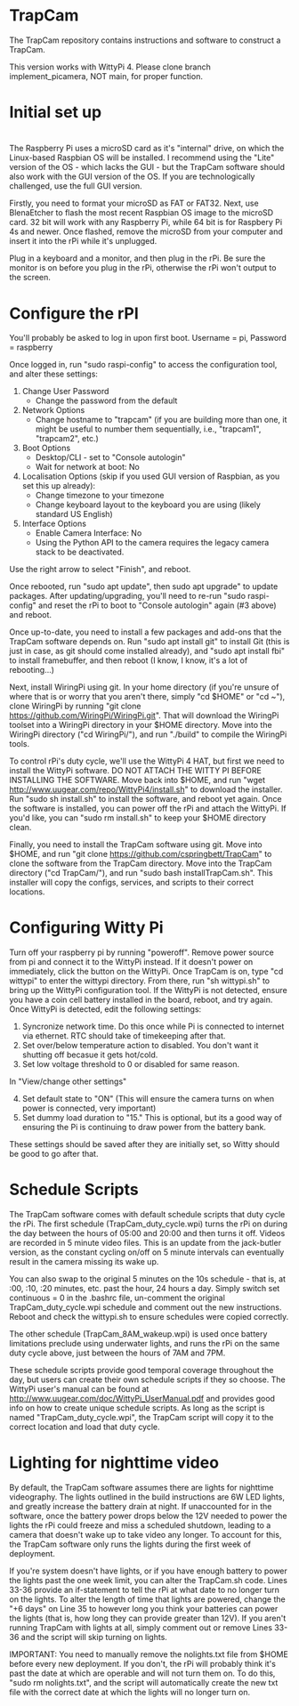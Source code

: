 # TrapCam
The TrapCam repository contains instructions and software to construct a TrapCam.

This version works with WittyPi 4. Please clone branch implement_picamera, NOT main, for proper function.

# Initial set up
#
The Raspberry Pi uses a microSD card as it's "internal" drive, on which
the Linux-based Raspbian OS will be installed. I recommend using the
"Lite" version of the OS - which lacks the GUI - but the TrapCam
software should also work with the GUI version of the OS. If you are technologically challenged, use the full GUI version.

Firstly, you need to format your microSD as FAT or FAT32. Next, use
BlenaEtcher to flash the most recent Raspbian OS image to the microSD card. 32 bit will work with any Raspberry Pi, while 64 bit is for Raspbery Pi 4s and newer. Once flashed,
remove the microSD from your computer and insert it into the rPi while
it's unplugged.

Plug in a keyboard and a monitor, and then plug in the rPi. Be sure the
monitor is on before you plug in the rPi, otherwise the rPi won't output
to the screen.


# Configure the rPI
You'll probably be asked to log in upon first boot. Username = pi,
Password = raspberry

Once logged in, run "sudo raspi-config" to access the configuration
tool, and alter these settings:
1. Change User Password
	* Change the password from the default
2. Network Options
	* Change hostname to "trapcam" (if you are building more than one,
	  it might be useful to number them sequentially, i.e., "trapcam1", "trapcam2", etc.)
3. Boot Options
    * Desktop/CLI - set to "Console autologin"
    * Wait for network at boot: No
4. Localisation Options (skip if you used GUI version of Raspbian, as you set this up already):
    * Change timezone to your timezone
    * Change keyboard layout to the keyboard you are using (likely standard US English)
5. Interface Options
    * Enable Camera Interface: No
    * Using the Python API to the camera requires the legacy camera stack to be deactivated.

Use the right arrow to select "Finish", and reboot.

Once rebooted, run "sudo apt update", then sudo apt upgrade" to update
packages. After updating/upgrading, you'll need to re-run "sudo raspi-config" and reset
the rPi to boot to "Console autologin" again (#3 above) and reboot.

Once up-to-date, you need to install a few packages and add-ons that the TrapCam
software depends on. Run "sudo apt install git" to install Git (this is just in case, as git should come installed already), and "sudo apt install fbi"
to install framebuffer, and then reboot (I know, I know, it's a lot of rebooting...)

Next, install WiringPi using git. In your home directory (if you're unsure of where that
is or worry that you aren't there, simply "cd $HOME" or "cd ~"), clone WiringPi by
running "git clone https://github.com/WiringPi/WiringPi.git". That will download the
WiringPi toolset into a WiringPi directory in your $HOME directory. Move into the
WiringPi directory ("cd WiringPi/"), and run "./build" to compile the WiringPi tools.

To control rPi's duty cycle, we'll use the WittyPi 4 HAT, but first we need to install
the WittyPi software. DO NOT ATTACH THE WITTY PI BEFORE INSTALLING THE SOFTWARE. Move
back into $HOME, and run  "wget http://www.uugear.com/repo/WittyPi4/install.sh"
to download the installer. Run "sudo sh install.sh" to install the software, and
reboot yet again. Once the software is installed, you can power off the rPi and attach
the WittyPi. If you'd like, you can "sudo rm install.sh" to keep your $HOME
directory clean.

Finally, you need to install the TrapCam software using git. Move into $HOME, and run
"git clone https://github.com/cspringbett/TrapCam" to clone the software from the TrapCam
directory. Move into the TrapCam directory ("cd TrapCam/"), and run "sudo bash
installTrapCam.sh". This installer will copy the configs, services, and scripts to their
correct locations.

# Configuring Witty Pi
Turn off your raspberry pi by running "poweroff". Remove power source from pi and connect it to the WittyPi instead. If it doesn't power on immediately, click the button on the WittyPi. Once TrapCam is on, type "cd wittypi" to enter the wittypi directory. From there, run "sh wittypi.sh" to bring up the WittyPi configuration tool. If the WittyPi is not detected, ensure you have a coin cell battery installed in the board, reboot, and try again. Once WittyPi is detected, edit the following settings:

1. Syncronize network time. Do this once while Pi is connected to internet via ethernet. RTC should take of timekeeping after that.
2. Set over/below temperature action to disabled. You don't want it shutting off becasue it gets hot/cold.
3. Set low voltage threshold to 0 or disabled for same reason.
   
In "View/change other settings"

4. Set default state to "ON" (This will ensure the camera turns on when power is connected, very important)
5. Set dummy load duration to "15." This is optional, but its a good way of ensuring the Pi is continuing to draw power from the battery bank.

These settings should be saved after they are initially set, so Witty should be good to go after that.

# Schedule Scripts

The TrapCam software comes with default schedule scripts that duty cycle the rPi. The
first schedule (TrapCam_duty_cycle.wpi) turns the rPi on during the day between the hours of
05:00 and 20:00 and then turns it off. Videos are recorded in 5 minute video files. This is an update
from the jack-butler version, as the constant cycling on/off on 5 minute intervals can eventually 
result in the camera missing its wake up.

You can also swap to the original 5 minutes on the 10s schedule -
that is, at :00, :10, :20 minutes, etc. past the hour, 24 hours a day. Simply switch set 
continuous = 0 in the .bashrc file, un-comment the original TrapCam_duty_cycle.wpi schedule
and comment out the new instructions. Reboot and check the wittypi.sh to ensure schedules were
copied correctly.

The other schedule (TrapCam_8AM_wakeup.wpi) is used once battery limitations preclude 
using underwater lights, and runs the rPi on the same duty cycle above, just between the hours 
of 7AM and 7PM.

These schedule scripts provide good temporal coverage throughout the day, but users can
create their own schedule scripts if they so choose. The WittyPi user's manual can be
found at http://www.uugear.com/doc/WittyPi_UserManual.pdf and provides good info on how
to create unique schedule scripts. As long as the script is named "TrapCam_duty_cycle.wpi",
the TrapCam script will copy it to the correct location and load that duty cycle.

# Lighting for nighttime video

By default, the TrapCam software assumes there are lights for nighttime videography. The
lights outlined in the build instructions are 6W LED lights, and greatly increase the
battery drain at night. If unaccounted for in the software, once the battery power drops
below the 12V needed to power the lights the rPi could freeze and miss a scheduled shutdown,
leading to a camera that doesn't wake up to take video any longer. To account for this,
the TrapCam software only runs the lights during the first week of deployment.

If you're system doesn't have lights, or if you have enough battery to power the lights
past the one week limit, you can alter the TrapCam.sh code. Lines 33-36 provide an
if-statement to tell the rPi at what date to no longer turn on the lights. To alter the
length of time that lights are powered, change the "+6 days" on Line 35 to however long
you think your batteries can power the lights (that is, how long they can provide greater
than 12V). If you aren't running TrapCam with lights at all, simply comment out or remove
Lines 33-36 and the script will skip turning on lights.

IMPORTANT: You need to manually remove the nolights.txt file from $HOME before every new
deployment. If you don't, the rPi will probably think it's past the date at which are
operable and will not turn them on. To do this, "sudo rm nolights.txt", and the script
will automatically create the new txt file with the correct date at which the lights
will no longer turn on.
